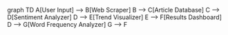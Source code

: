 graph TD
    A[User Input] --> B[Web Scraper]
    B --> C[Article Database]
    C --> D[Sentiment Analyzer]
    D --> E[Trend Visualizer]
    E --> F[Results Dashboard]
    D --> G[Word Frequency Analyzer]
    G --> F
